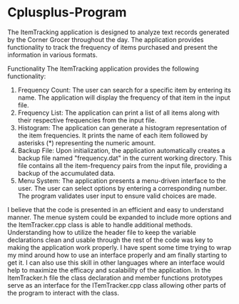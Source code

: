 # Cplusplus-Program


The ItemTracking application is designed to analyze text records generated by the Corner Grocer throughout the day. The application provides functionality to track the frequency of items purchased and present the information in various formats.

Functionality
The ItemTracking application provides the following functionality:
1.	Frequency Count: The user can search for a specific item by entering its name. The application will display the frequency of that item in the input file.
2.	Frequency List: The application can print a list of all items along with their respective frequencies from the input file.
3.	Histogram: The application can generate a histogram representation of the item frequencies. It prints the name of each item followed by asterisks (*) representing the numeric amount.
4.	Backup File: Upon initialization, the application automatically creates a backup file named "frequency.dat" in the current working directory. This file contains all the item-frequency pairs from the input file, providing a backup of the accumulated data.
5.	Menu System: The application presents a menu-driven interface to the user. The user can select options by entering a corresponding number. The program validates user input to ensure valid choices are made.

I believe that the code is presented in an efficient and easy to understand manner. The menue system could be expanded to include more options and the ItemTracker.cpp class is able to handle additional methods. Understanding how to utilize the header file to keep the variable declarations clean and usable through the rest of the code was key to making the application work properly. I have spent some time trying to wrap my mind around how to use an interface properly and am finally starting to get it. I can also use this skill in other languages where an interface would help to maximize the efficacy and scalability of the application. In the ItemTracker.h file the class declaration and member functions prototypes serve as an interface for the ITemTracker.cpp class allowing other parts of the program to interact with the class. 
